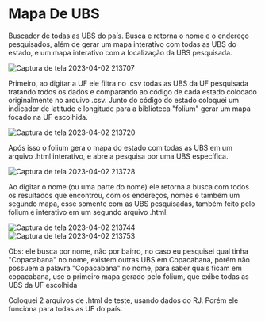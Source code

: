 # Mapa De UBS

Buscador de todas as UBS do país. Busca e retorna o nome e o endereço pesquisados, além de gerar um mapa interativo com todas as UBS do estado, e um mapa interativo com a localização da UBS pesquisada.

![Captura de tela 2023-04-02 213707](https://user-images.githubusercontent.com/109630661/229388333-07eb3d66-4b44-49a5-b1d1-68d88fac496c.png)

Primeiro, ao digitar a UF ele filtra no .csv todas as UBS da UF pesquisada tratando todos os dados e comparando ao código de cada estado colocado originalmente no arquivo .csv. Junto do código do estado coloquei um indicador de latitude e longitude para a biblioteca "folium" gerar um mapa focado na UF escolhida. 

![Captura de tela 2023-04-02 213720](https://user-images.githubusercontent.com/109630661/229388360-d374df86-b094-4416-ab5e-b7483e35f922.png)

Após isso o folium gera o mapa do estado com todas as UBS em um arquivo .html interativo, e abre a pesquisa por uma UBS específica.

![Captura de tela 2023-04-02 213728](https://user-images.githubusercontent.com/109630661/229388388-56c487a5-d23b-421a-aa53-2038fe7dada6.png)

Ao digitar o nome (ou uma parte do nome) ele retorna a busca com todos os resultados que encontrou, com os endereços, nomes e também um segundo mapa, esse somente com as UBS pesquisadas, também feito pelo folium e interativo em um segundo arquivo .html.

![Captura de tela 2023-04-02 213744](https://user-images.githubusercontent.com/109630661/229388405-b1935315-406b-4c83-a042-5646eef03dc0.png)
![Captura de tela 2023-04-02 213753](https://user-images.githubusercontent.com/109630661/229388407-0d872a1b-9dad-478a-b96a-4018267a4ff0.png)

Obs: ele busca por nome, não por bairro, no caso eu pesquisei qual tinha "Copacabana" no nome, existem outras UBS em Copacabana, porém não possuem a palavra "Copacabana" no nome, para saber quais ficam em copacabana, use o primeiro mapa gerado pelo folium, que exibe todas as UBS da UF escolhida

Coloquei 2 arquivos de .html de teste, usando dados do RJ. Porém ele funciona para todas as UF do país.
